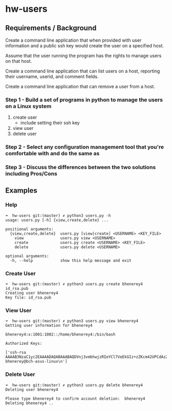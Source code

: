 # hw-users

## Requirements / Background

Create a command line application that when provided with user information and a public ssh key would create the user on a specified host.

Assume that the user running the program has the rights to manage users on that host.

Create a command line application that can list users on a host, reporting their username, userid, and comment fields.

Create a command line application that can remove a user from a host.

### Step 1 - Build a set of programs in python to manage the users on a Linux system

1. create user
   - include setting their ssh key
2. view user
3. delete user

### Step 2 - Select any configuration management tool that you're comfortable with and do the same as

### Step 3 - Discuss the differences between the two solutions including Pros/Cons

## Examples

### Help

```
➜  hw-users git:(master) ✗ python3 users.py -h
usage: users.py [-h] {view,create,delete} ...

positional arguments:
  {view,create,delete}  users.py [view|create] <USERNAME> <KEY_FILE>
    view                users.py view <USERNAME>
    create              users.py create <USERNAME> <KEY_FILE>
    delete              users.py delete <USERNAME>

optional arguments:
  -h, --help            show this help message and exit
```

### Create User

```
➜  hw-users git:(master) ✗ python3 users.py create bhenerey4 id_rsa.pub
Creating user bhenerey4
Key file: id_rsa.pub
```

### View User

```
➜  hw-users git:(master) ✗ python3 users.py view bhenerey4
Getting user information for bhenerey4

bhenerey4:x:1001:1002::/home/bhenerey4:/bin/bash

Authorized Keys:

['ssh-rsa AAAAB3NzaC1yc2EAAAADAQABAAABAQDVnj3vmbhwjzRIeYCl7VeEkGIz+zZKcm42UPCdAzZALzBFCXKMef72ONKclSN5LWEJ//ZvRqcDtQEA5oEr4ahg/jdVboBcavuY3Mt7OGepACnnNV+puOCv55EFcx/qBQ5JeAYnX0WLuVR4yAQRk6AcQA5l2cZ42I01fMx6UR+zGkMUIyAdGJ9PVCtNYIOqXJcPpLJ2FQ98VaYgYRB5bbWh37SUkEAdRgsH0qOUzoKNpI61wtRhxyYFjflzH6z1oX0iOB/1wnGio5aZuZNuXB7WhQmAo8+6MyO+tSc8PxVvpOk8CGn0ewgh+bX/7VrAgw7FquxrnhQNNHcAbLrmVWxH bhenerey@bch-asus-linux\n']
```

### Delete User

```
➜  hw-users git:(master) ✗ python3 users.py delete bhenerey4
Deleting user bhenerey4

Please type bhenerey4 to confirm account deletion:  bhenerey4
Deleting bhenerey4 ..
```
